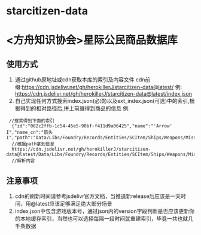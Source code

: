 # starcitizen-data
# <方舟知识协会>星际公民商品数据库
## 使用方式
1. 通过github原地址或cdn获取本库的索引及内容文件 cdn前缀:https://cdn.jsdelivr.net/gh/herokillerJ/starcitizen-data@latest/
  例: https://cdn.jsdelivr.net/gh/herokillerJ/starcitizen-data@latest/index.json
2. 自己实现任何方式搜索index.json(必须)以及ext_index.json(可选)中的索引,根据得到的相对路径后,拼上前缀得到商品的信息
  例: 
  ```
   //搜索得到下面的索引
    {"id":"082c2ffb-1c54-45e5-90bf-f411d9a06425","name":"'Arrow' I","name_cn":"箭头 I","path":"Data/Libs/Foundry/Records/Entities/SCItem/Ships/Weapons/Missiles/MISL_S01_IR_VNCL_Arrow.json","show_type_key":"Missile","size":1,"grade":1}
    //根据path拿到信息
    https://cdn.jsdelivr.net/gh/herokillerJ/starcitizen-data@latest/Data/Libs/Foundry/Records/Entities/SCItem/Ships/Weapons/Missiles/MISL_S01_IR_VNCL_Arrow.json
    //解析内容
  ```
## 注意事项
1. cdn的刷新时间请参考jsdelivr官方文档，当推送新release后应该是一天时间，用@latest应该足够满足绝大部分场景
2. index.json中包含游戏版本号，通过json内的version字段判断是否应该更新你的本地缓存索引，当然也可以选择每隔一段时间就重建索引，毕竟一共也就几千条数据
